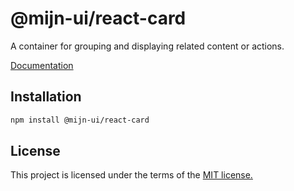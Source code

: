 
# @mijn-ui/react-card

A container for grouping and displaying related content or actions.

[Documentation](https://mijn-ui.vercel.app/docs/components/card)

## Installation

```sh
npm install @mijn-ui/react-card
```

## License

This project is licensed under the terms of the [MIT license.](https://github.com/mijn-ui/mijn-ui-react/blob/main/LICENSE)
